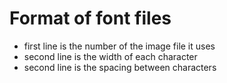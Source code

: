 # Format of font files
 - first line is the number of the image file it uses
 - second line is the width of each character
 - second line is the spacing between characters
